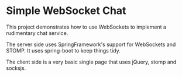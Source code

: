 Simple WebSocket Chat
=====================


This project demonstrates how to use WebSockets to implement a rudimentary chat service.

The server side uses SpringFramework's support for WebSockets and STOMP.  It uses spring-boot to keep things tidy.

The client side is a very basic  single page that uses jQuery, stomp and socksjs.

